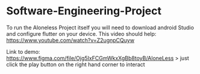 # Software-Engineering-Project

To run the Aloneless Project itself you will need to download android Studio and configure flutter on your device. This video should help: 
    https://www.youtube.com/watch?v=Z2ugnpCQuyw

Link to demo: https://www.figma.com/file/Ojg5IxFCGmWkxXgBb8toyB/AloneLess
    > just click the play button on the right hand corner to interact
